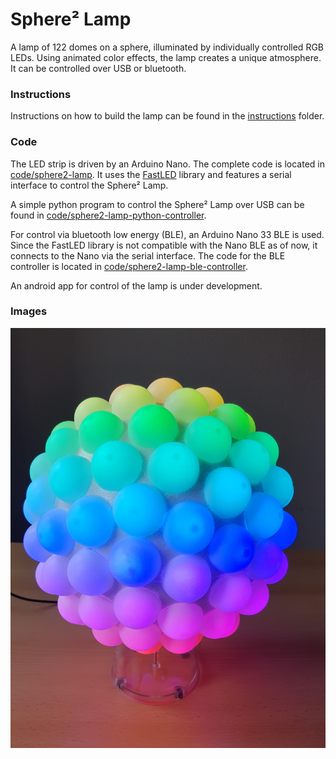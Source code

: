 # Sphere² Lamp

A lamp of 122 domes on a sphere, illuminated by individually controlled RGB LEDs.
Using animated color effects, the lamp creates a unique atmosphere.
It can be controlled over USB or bluetooth.

### Instructions

Instructions on how to build the lamp can be found in the [instructions](instructions) folder.


### Code

The LED strip is driven by an Arduino Nano. The complete code is located in [code/sphere2-lamp](code/sphere2-lamp). It uses the [FastLED](https://github.com/FastLED/FastLED) library and features a serial interface to control the Sphere² Lamp.

A simple python program to control the Sphere² Lamp over USB can be found in [code/sphere2-lamp-python-controller](code/sphere2-lamp-python-controller).  

For control via bluetooth low energy (BLE), an Arduino Nano 33 BLE is used. Since the FastLED library is not compatible with the Nano BLE as of now, it connects to the Nano via the serial interface. The code for the BLE controller is located in [code/sphere2-lamp-ble-controller](code/sphere2-lamp-ble-controller).

An android app for control of the lamp is under development.


### Images

![](image.jpg)


